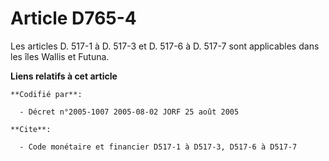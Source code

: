 # Article D765-4

Les articles D. 517-1 à D. 517-3 et D. 517-6 à D. 517-7 sont applicables dans les îles Wallis et Futuna.

**Liens relatifs à cet article**

	**Codifié par**:

	  - Décret n°2005-1007 2005-08-02 JORF 25 août 2005

	**Cite**:

	  - Code monétaire et financier D517-1 à D517-3, D517-6 à D517-7
